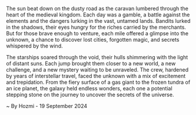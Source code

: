 
The sun beat down on the dusty road as the caravan lumbered through the heart of the medieval kingdom. Each day was a gamble, a battle against the elements and the dangers lurking in the vast, untamed lands. Bandits lurked in the shadows, their eyes hungry for the riches carried by the merchants. But for those brave enough to venture, each mile offered a glimpse into the unknown, a chance to discover lost cities, forgotten magic, and secrets whispered by the wind.

The starships soared through the void, their hulls shimmering with the light of distant suns. Each jump brought them closer to a new world, a new challenge, and a new mystery waiting to be unraveled. The crew, hardened by years of interstellar travel, faced the unknown with a mix of excitement and trepidation. From the fiery surface of a gas giant to the frozen tundra of an ice planet, the galaxy held endless wonders, each one a potential stepping stone on the journey to uncover the secrets of the universe. 

~ By Hozmi - 19 September 2024
